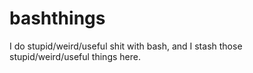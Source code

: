 # bashthings

I do stupid/weird/useful shit with bash, and I stash those stupid/weird/useful things here.
